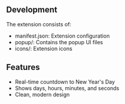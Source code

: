 ## Development
The extension consists of:
- manifest.json: Extension configuration
- popup/: Contains the popup UI files
- icons/: Extension icons

## Features
- Real-time countdown to New Year's Day
- Shows days, hours, minutes, and seconds
- Clean, modern design
